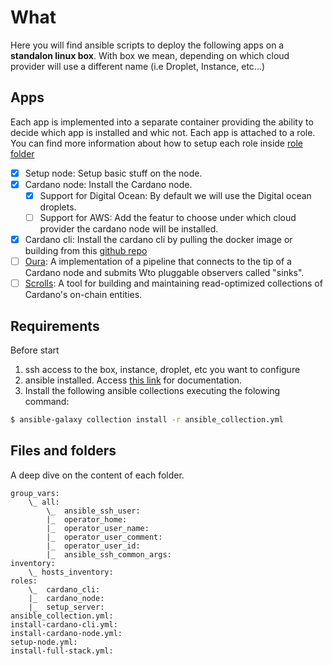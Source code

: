 # What 
Here you will find ansible scripts to deploy the following apps on a **standalon linux box**. With box we mean, depending on which cloud provider will use a different name (i.e Droplet, Instance, etc...)

## Apps

Each app is implemented into a separate container providing the ability to decide which app is installed and whic not. Each app is attached to a role. You can find more information about how to setup each role inside [role folder](./roles)

- [x] Setup node: Setup basic stuff on the node.
- [x] Cardano node: Install the Cardano node.
    - [x] Support for Digital Ocean: By default we will use the Digital ocean droplets.
    - [ ] Support for AWS: Add the featur to choose under which cloud provider the cardano node will be installed.
- [x] Cardano cli: Install the cardano cli by pulling the docker image or building from this [github repo](https://github.com/adrabenche-org/yacc-builder.git)
- [ ] [Oura](https://github.com/txpipe/oura.git):  A implementation of a pipeline that connects to the tip of a Cardano node and submits Wto pluggable observers called "sinks".
- [ ] [Scrolls](https://github.com/txpipe/scrolls.git): A tool for building and maintaining read-optimized collections of Cardano's on-chain entities.

## Requirements

Before start

1) ssh access to the box, instance, droplet, etc you want to configure
2) ansible installed. Access [this link](https://docs.ansible.com/ansible/latest/installation_guide/intro_installation.html) for documentation.
3) Install the following ansible collections executing the folowing command:
```bash
$ ansible-galaxy collection install -r ansible_collection.yml
```

## Files and folders

A deep dive on the content of each folder. 

```
group_vars:
    \_ all:
        \_  ansible_ssh_user:
        |_  operator_home:
        |_  operator_user_name:
        |_  operator_user_comment:
        |_  operator_user_id:
        |_  ansible_ssh_common_args:
inventory:
    \_ hosts_inventory:
roles:
    \_  cardano_cli:
    |_  cardano_node:
    |_  setup_server:
ansible_collection.yml:
install-cardano-cli.yml:
install-cardano-node.yml:
setup-node.yml:
install-full-stack.yml:
```